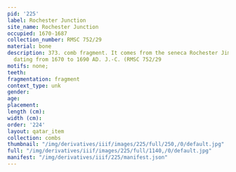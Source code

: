 ```yaml
---
pid: '225'
label: Rochester Junction
site_name: Rochester Junction
occupied: 1670-1687
collection_number: RMSC 752/29
material: bone
description: 373. comb fragment. It comes from the seneca Rochester Jimction site
  dating from 1670 to 1690 AD. J.-C. (RMSC 752/29
motifs: none;
teeth:
fragmentation: fragment
context_type: unk
gender:
age:
placement:
length (cm):
width (cm):
order: '224'
layout: qatar_item
collection: combs
thumbnail: "/img/derivatives/iiif/images/225/full/250,/0/default.jpg"
full: "/img/derivatives/iiif/images/225/full/1140,/0/default.jpg"
manifest: "/img/derivatives/iiif/225/manifest.json"
---
```

